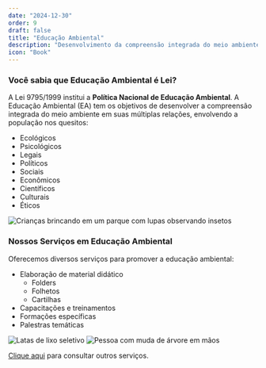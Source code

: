 ```yaml
---
date: "2024-12-30"
order: 9
draft: false
title: "Educação Ambiental"
description: "Desenvolvimento da compreensão integrada do meio ambiente em suas múltiplas relações"
icon: "Book"
---
```


### Você sabia que Educação Ambiental é Lei?

A Lei 9795/1999 institui a **Política Nacional de Educação Ambiental**. A Educação Ambiental (EA) tem os objetivos de desenvolver a compreensão integrada do meio ambiente em suas múltiplas relações, envolvendo a população nos quesitos:

- Ecológicos
- Psicológicos
- Legais
- Políticos
- Sociais
- Econômicos
- Científicos
- Culturais
- Éticos

![Crianças brincando em um parque com lupas observando insetos](/images/services/educacao-1.jpg)

### Nossos Serviços em Educação Ambiental

Oferecemos diversos serviços para promover a educação ambiental:

- Elaboração de material didático
  - Folders
  - Folhetos
  - Cartilhas
- Capacitações e treinamentos
- Formações específicas
- Palestras temáticas

<div class="flex flex-col md:flex-row gap-4">
  <img src="/images/services/educacao-2.jpg" alt="Latas de lixo seletivo" class="w-full md:w-1/2 h-auto" />
  <img src="/images/services/educacao-3.jpg" alt="Pessoa com muda de árvore em mãos" class="w-full md:w-1/2 h-auto" />
</div>

[Clique aqui](/servicos) para consultar outros serviços. 
